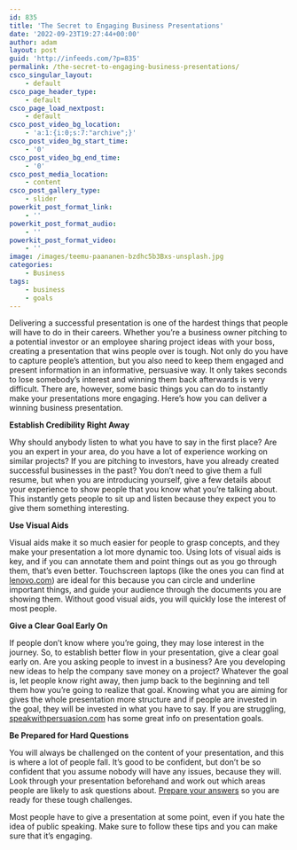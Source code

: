 ```yaml
---
id: 835
title: 'The Secret to Engaging Business Presentations'
date: '2022-09-23T19:27:44+00:00'
author: adam
layout: post
guid: 'http://infeeds.com/?p=835'
permalink: /the-secret-to-engaging-business-presentations/
csco_singular_layout:
    - default
csco_page_header_type:
    - default
csco_page_load_nextpost:
    - default
csco_post_video_bg_location:
    - 'a:1:{i:0;s:7:"archive";}'
csco_post_video_bg_start_time:
    - '0'
csco_post_video_bg_end_time:
    - '0'
csco_post_media_location:
    - content
csco_post_gallery_type:
    - slider
powerkit_post_format_link:
    - ''
powerkit_post_format_audio:
    - ''
powerkit_post_format_video:
    - ''
image: /images/teemu-paananen-bzdhc5b3Bxs-unsplash.jpg
categories:
    - Business
tags:
    - business
    - goals
---
```


Delivering a successful presentation is one of the hardest things that people will have to do in their careers. Whether you’re a business owner pitching to a potential investor or an employee sharing project ideas with your boss, creating a presentation that wins people over is tough. Not only do you have to capture people’s attention, but you also need to keep them engaged and present information in an informative, persuasive way. It only takes seconds to lose somebody’s interest and winning them back afterwards is very difficult. There are, however, some basic things you can do to instantly make your presentations more engaging. Here’s how you can deliver a winning business presentation.

**Establish Credibility Right Away**

Why should anybody listen to what you have to say in the first place? Are you an expert in your area, do you have a lot of experience working on similar projects? If you are pitching to investors, have you already created successful businesses in the past? You don’t need to give them a full resume, but when you are introducing yourself, give a few details about your experience to show people that you know what you’re talking about. This instantly gets people to sit up and listen because they expect you to give them something interesting.

**Use Visual Aids**

Visual aids make it so much easier for people to grasp concepts, and they make your presentation a lot more dynamic too. Using lots of visual aids is key, and if you can annotate them and point things out as you go through them, that’s even better. Touchscreen laptops (like the ones you can find at [lenovo.com](https://www.lenovo.com/us/en/d/chromebook-laptop/)) are ideal for this because you can circle and underline important things, and guide your audience through the documents you are showing them. Without good visual aids, you will quickly lose the interest of most people.

**Give a Clear Goal Early On**

If people don’t know where you’re going, they may lose interest in the journey. So, to establish better flow in your presentation, give a clear goal early on. Are you asking people to invest in a business? Are you developing new ideas to help the company save money on a project? Whatever the goal is, let people know right away, then jump back to the beginning and tell them how you’re going to realize that goal. Knowing what you are aiming for gives the whole presentation more structure and if people are invested in the goal, they will be invested in what you have to say. If you are struggling, [speakwithpersuasion.com](https://www.speakwithpersuasion.com/6-types-of-goals/) has some great info on presentation goals.

**Be Prepared for Hard Questions**

You will always be challenged on the content of your presentation, and this is where a lot of people fall. It’s good to be confident, but don’t be so confident that you assume nobody will have any issues, because they will. Look through your presentation beforehand and work out which areas people are likely to ask questions about. [Prepare your answers](https://virtualspeech.com/blog/guide-for-handling-questions-after-a-presentation) so you are ready for these tough challenges.

Most people have to give a presentation at some point, even if you hate the idea of public speaking. Make sure to follow these tips and you can make sure that it’s engaging.